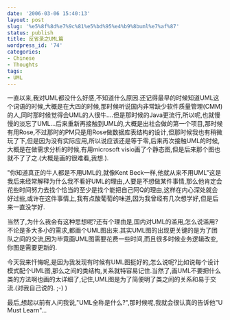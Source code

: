 ```yaml
---
date: '2006-03-06 15:40:13'
layout: post
slug: '%e5%8f%8d%e7%9c%81%e5%bd%95%e4%b9%8buml%e7%af%87'
status: publish
title: 反省录之UML篇
wordpress_id: '74'
categories:
- Chinese
- Thoughts
tags:
- UML
---
```





一直以来,我对UML都没什么好感,不知道什么原因.还记得最早的时候知道UML这个词语的时候,大概是在大四的时候,那时候听说国内非常缺少软件质量管理(CMM)的人,同时那时候觉得会UML的人很牛....但是那时候的Java更流行,所以呢,也就慢慢的淡忘了UML...后来重新再接触到UML的,大概是出社会做的第一个项目,那时候有用Rose,不过那时的PM只是用Rose做数据库表结构的设计,但那时候我也有稍微玩了下,但是因为没有实际应用,所以说应该还是等于零,后来再次接触UML的时候,大概是在做需求分析的时候,有用microsoft visio画了个静态图,但是后来那个图也就不了了之.(大概是画的很难看,我想.).




"你知道真正的牛人都是不用UML的,就像Kent Beck一样,他就从来不用UML"这是我后来经常解释为什么我不看好UML的理由,人要是不想做某件事情,那么他肯定会花些时间努力去找个恰当的至少是找个能把自己阿Q的理由,这样在内心深处就会好过些,或许在这件事情上,我有点酸葡萄的味道,因为我曾经有几次想学好,但是后来一直没学好.




当然了,为什么我会有这种思想呢?还有个理由是,国内对UML的滥用,怎么说滥用?不论是多大多小的需求,都画个UML图出来.其实UML图的出现更关键的是为了团队之间的交流,因为毕竟画UML图需要花费一些时间,而且很多时候业务逻辑改变,你图是需要更新的.




今天我来忏悔呢,是因为我发现有时候有UML图挺好的,怎么说呢?比如说每个设计模式配个UML图,那么之间的类结构,关系就特容易记住.当然了,画UML不要把什么类的方法啊也画的太详细了,记住,UML图是为了简便明了类之间的关系和易于交流.(对我自己说的. ;-) )




最后,想起以前有人问我说,"UML全称是什么?",那时候呢,我就会很认真的告诉他"U Must Learn"...






